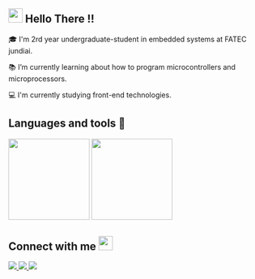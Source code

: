 ## <img src="https://github.com/TheDudeThatCode/TheDudeThatCode/blob/master/Assets/Hi.gif" height="28px"> Hello There !!

🎓 I'm 2rd year undergraduate-student in embedded systems at FATEC jundiai.

 📚 I’m currently learning about how to program microcontrollers and microprocessors.
 
 💻 I'm currently studying front-end technologies.

## Languages and tools 🚀

<div style="display: inline-block" >
  <img height="160"  src="https://github-readme-stats.vercel.app/api?username=LuisLoschi&show_icons=true&theme=tokyonight" >

  <img height="160" src="https://github-readme-stats.vercel.app/api/top-langs/?username=LuisLoschi&layout=compact&theme=tokyonight">
</div>
 
## Connect with me <img src="https://github.com/TheDudeThatCode/TheDudeThatCode/blob/master/Assets/Handshake.gif" height="28px">

<div >
<a href="https://www.instagram.com/luisloschi_/" target="_blank"> 
  <img src="https://img.shields.io/badge/Instagram-E4405F?style=for-the-badge&logo=instagram&logoColor=white" target="_blank"/> 
</a>
<a href="mailto:gustavoloschi362@gmail.com" target="_blank"> 
  <img src="https://img.shields.io/badge/Gmail-D14836?style=for-the-badge&logo=gmail&logoColor=white" target="_blank"/> 
</a>
<a href="https://www.linkedin.com/in/luis-loschi-a54801203/" target="_blank"> 
  <img src="https://img.shields.io/badge/LinkedIn-0077B5?style=for-the-badge&logo=linkedin&logoColor=white" target="_blank"/> 
</a>
</div>


<!---
- 👀 I’m interested in ...
- 🌱 I’m currently learning 
- 💞️ I’m looking to collaborate on ...
- 📫 How to reach me ...

LuisLoschi/LuisLoschi is a ✨ special ✨ repository because its `README.md` (this file) appears on your GitHub profile.
You can click the Preview link to take a look at your changes.
--->
